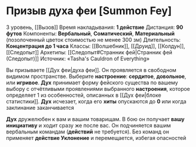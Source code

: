 # Призыв духа феи [Summon Fey]
3 уровень, [[Вызов]]
Время накладывания: **1 действие**
Дистанция: **90 футов**
Компоненты: **Вербальный**, **Соматический**, **Материальный** (позолоченный цветок стоимостью не менее 300 зм)
Длительность: **Концентрация до 1 часа**
Классы: [[Волшебник]], [[Друид]], [[Колдун]], [[Следопыт]]
Архетипы: [[Следопыт#Странник фей|Странник фей (Следопыт)]]
Источник: «Tasha's Cauldron of Everything»

Вы призываете [[Дух феи|духа феи]]. Он проявляется в свободном видимом пространстве. Выберите **настроение**: **сердитое**, **довольное**, или **игривое**. **Дух** принимает форму фейского существа по вашему выбору c отчётливыми проявлениями выбранного **настроения**, которое определяет 1 из особенностей, описанных в [[Дух феи|блоке статистики]]. **Дух** исчезает, когда его **хиты** опускаются до **0** или когда заклинание заканчивается

**Дух** дружелюбен к вам и вашим товарищам. В бою он получает **вашу инициативу** и ходит сразу же после вас. Он подчиняется вашим вербальным командам (**действий** не требуется). Без команд он применяет **действие Уклонение** и перемещается, избегая опасностей